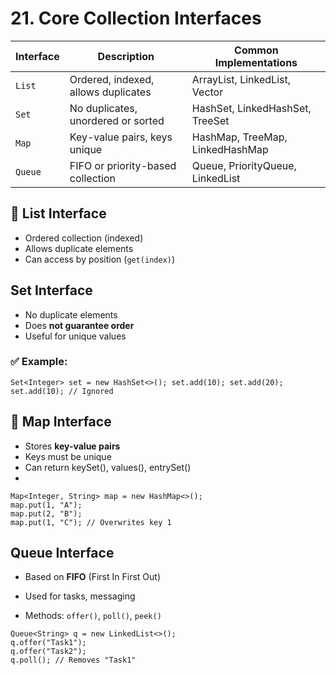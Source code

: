 
# 21. Core Collection Interfaces

| Interface | Description                         | Common Implementations           |
| --------- | ----------------------------------- | -------------------------------- |
| `List`    | Ordered, indexed, allows duplicates | ArrayList, LinkedList, Vector    |
| `Set`     | No duplicates, unordered or sorted  | HashSet, LinkedHashSet, TreeSet  |
| `Map`     | Key-value pairs, keys unique        | HashMap, TreeMap, LinkedHashMap  |
| `Queue`   | FIFO or priority-based collection   | Queue, PriorityQueue, LinkedList |
## 🔸 List Interface

- Ordered collection (indexed)
- Allows duplicate elements
- Can access by position (`get(index)`)

## Set Interface

- No duplicate elements
- Does **not guarantee order**
- Useful for unique values

### ✅ Example:

`Set<Integer> set = new HashSet<>(); set.add(10); set.add(20); set.add(10); // Ignored`

## 🔸 Map Interface

- Stores **key-value pairs**
- Keys must be unique
- Can return keySet(), values(), entrySet()
- 
```
Map<Integer, String> map = new HashMap<>();
map.put(1, "A");
map.put(2, "B");
map.put(1, "C"); // Overwrites key 1
```

## Queue Interface

- Based on **FIFO** (First In First Out)
    
- Used for tasks, messaging
    
- Methods: `offer()`, `poll()`, `peek()`
```
Queue<String> q = new LinkedList<>();
q.offer("Task1");
q.offer("Task2");
q.poll(); // Removes "Task1"

```
